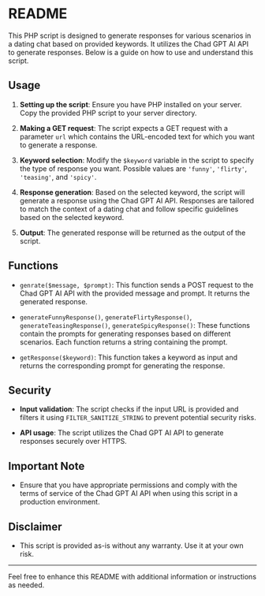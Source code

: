 # README

This PHP script is designed to generate responses for various scenarios in a dating chat based on provided keywords. It utilizes the Chad GPT AI API to generate responses. Below is a guide on how to use and understand this script.

## Usage

1. **Setting up the script**: Ensure you have PHP installed on your server. Copy the provided PHP script to your server directory.

2. **Making a GET request**: The script expects a GET request with a parameter `url` which contains the URL-encoded text for which you want to generate a response.

3. **Keyword selection**: Modify the `$keyword` variable in the script to specify the type of response you want. Possible values are `'funny'`, `'flirty'`, `'teasing'`, and `'spicy'`.

4. **Response generation**: Based on the selected keyword, the script will generate a response using the Chad GPT AI API. Responses are tailored to match the context of a dating chat and follow specific guidelines based on the selected keyword.

5. **Output**: The generated response will be returned as the output of the script.

## Functions

- `genrate($message, $prompt)`: This function sends a POST request to the Chad GPT AI API with the provided message and prompt. It returns the generated response.

- `generateFunnyResponse()`, `generateFlirtyResponse()`, `generateTeasingResponse()`, `generateSpicyResponse()`: These functions contain the prompts for generating responses based on different scenarios. Each function returns a string containing the prompt.

- `getResponse($keyword)`: This function takes a keyword as input and returns the corresponding prompt for generating the response.

## Security

- **Input validation**: The script checks if the input URL is provided and filters it using `FILTER_SANITIZE_STRING` to prevent potential security risks.

- **API usage**: The script utilizes the Chad GPT AI API to generate responses securely over HTTPS.

## Important Note

- Ensure that you have appropriate permissions and comply with the terms of service of the Chad GPT AI API when using this script in a production environment.

## Disclaimer

- This script is provided as-is without any warranty. Use it at your own risk.

---

Feel free to enhance this README with additional information or instructions as needed.
